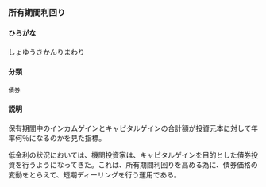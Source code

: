 <div style="display:none;">

## [あ行](securities-terms?id=あ行)
## [か行](securities-terms?id=か行)
## [さ行](securities-terms?id=さ行)

</div>

### 所有期間利回り

#### ひらがな

しょゆうきかんりまわり

#### 分類

`債券`

#### 説明

保有期間中のインカムゲインとキャピタルゲインの合計額が投資元本に対して年率何％になるのかを見た指標。
低金利の状況においては、機関投資家は、キャピタルゲインを目的とした債券投資を行うようになってきた。これは、所有期間利回りを高める為に、債券価格の変動をとらえて、短期ディーリングを行う運用である。

<div style="display:none;">

## [た行](securities-terms?id=た行)
## [な行](securities-terms?id=な行)
## [は行](securities-terms?id=は行)
## [ま行](securities-terms?id=ま行)
## [や行](securities-terms?id=や行)
## [ら行](securities-terms?id=ら行)
## [わ行](securities-terms?id=わ行)
## [英数字・記号](securities-terms?id=英数字・記号)

</div>

